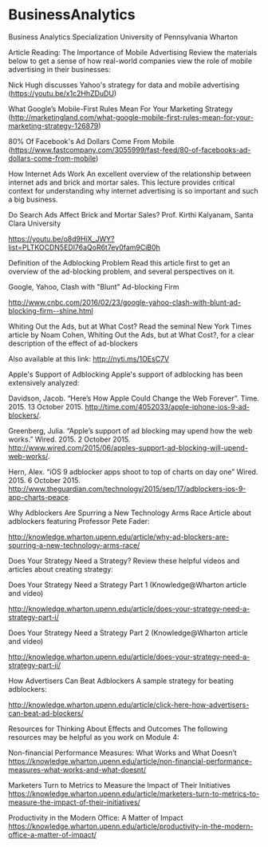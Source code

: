 # BusinessAnalytics
Business Analytics Specialization University of Pennsylvania Wharton

Article Reading:
The Importance of Mobile Advertising
Review the materials below to get a sense of how real-world companies view the role of mobile advertising in their businesses:

Nick Hugh discusses Yahoo's strategy for data and mobile advertising (https://youtu.be/x1c2HhZDuDU)

What Google’s Mobile-First Rules Mean For Your Marketing Strategy (http://marketingland.com/what-google-mobile-first-rules-mean-for-your-marketing-strategy-126879)

80% Of Facebook's Ad Dollars Come From Mobile (https://www.fastcompany.com/3055999/fast-feed/80-of-facebooks-ad-dollars-come-from-mobile)

How Internet Ads Work
An excellent overview of the relationship between internet ads and brick and mortar sales. This lecture provides critical context for understanding why internet advertising is so important and such a big business.

Do Search Ads Affect Brick and Mortar Sales? Prof. Kirthi Kalyanam, Santa Clara University

https://youtu.be/o8d9HiX_JWY?list=PLTKOCDN5EDl76aQoR6t7ey0fam9CiB0h

Definition of the Adblocking Problem
Read this article first to get an overview of the ad-blocking problem, and several perspectives on it.

Google, Yahoo, Clash with "Blunt" Ad-blocking Firm

http://www.cnbc.com/2016/02/23/google-yahoo-clash-with-blunt-ad-blocking-firm--shine.html

Whiting Out the Ads, but at What Cost?
Read the seminal New York Times article by Noam Cohen, Whiting Out the Ads, but at What Cost?, for a clear description of the effect of ad-blockers

Also available at this link: http://nyti.ms/1OEsC7V

Apple's Support of Adblocking
Apple's support of adblocking has been extensively analyzed:

Davidson, Jacob. “Here’s How Apple Could Change the Web Forever”. Time. 2015. 13 October 2015. <http://time.com/4052033/apple-iphone-ios-9-ad-blockers/>.

Greenberg, Julia. “Apple’s support of ad blocking may upend how the web works.” Wired. 2015. 2 October 2015. <http://www.wired.com/2015/06/apples-support-ad-blocking-will-upend-web-works/>.

Hern, Alex. “iOS 9 adblocker apps shoot to top of charts on day one” Wired. 2015. 6 October 2015. <http://www.theguardian.com/technology/2015/sep/17/adblockers-ios-9-app-charts-peace>.

Why Adblockers Are Spurring a New Technology Arms Race
Article about adblockers featuring Professor Pete Fader:

http://knowledge.wharton.upenn.edu/article/why-ad-blockers-are-spurring-a-new-technology-arms-race/

Does Your Strategy Need a Strategy?
Review these helpful videos and articles about creating strategy:

Does Your Strategy Need a Strategy Part 1 (Knowledge@Wharton article and video)

http://knowledge.wharton.upenn.edu/article/does-your-strategy-need-a-strategy-part-i/

Does Your Strategy Need a Strategy Part 2 (Knowledge@Wharton article and video)

http://knowledge.wharton.upenn.edu/article/does-your-strategy-need-a-strategy-part-ii/

How Advertisers Can Beat Adblockers
A sample strategy for beating adblockers:

http://knowledge.wharton.upenn.edu/article/click-here-how-advertisers-can-beat-ad-blockers/

Resources for Thinking About Effects and Outcomes
The following resources may be helpful as you work on Module 4:

Non-financial Performance Measures: What Works and What Doesn’t
https://knowledge.wharton.upenn.edu/article/non-financial-performance-measures-what-works-and-what-doesnt/

Marketers Turn to Metrics to Measure the Impact of Their Initiatives
https://knowledge.wharton.upenn.edu/article/marketers-turn-to-metrics-to-measure-the-impact-of-their-initiatives/

Productivity in the Modern Office: A Matter of Impact
https://knowledge.wharton.upenn.edu/article/productivity-in-the-modern-office-a-matter-of-impact/
